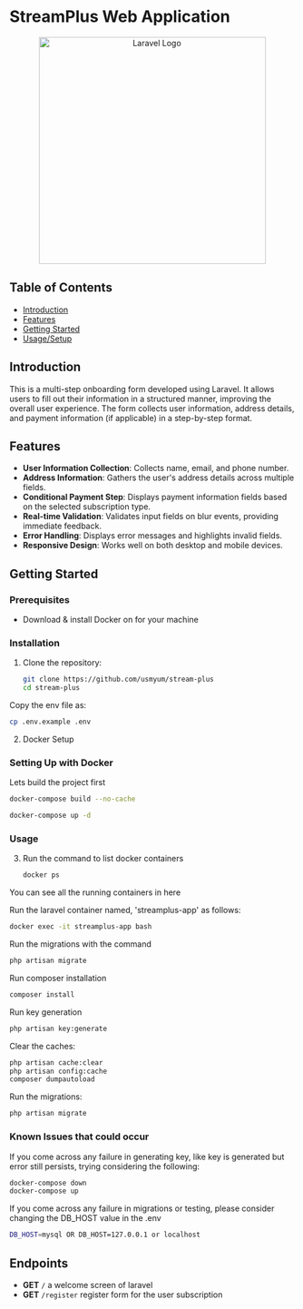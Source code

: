 # StreamPlus Web Application

<p align="center"><a href="https://laravel.com" target="_blank"><img src="https://raw.githubusercontent.com/laravel/art/master/logo-lockup/5%20SVG/2%20CMYK/1%20Full%20Color/laravel-logolockup-cmyk-red.svg" width="400" alt="Laravel Logo"></a></p>

## Table of Contents

- [Introduction](#introduction)
- [Features](#features)
- [Getting Started](#getting-started)
- [Usage/Setup](#usage)
    
## Introduction

This is a multi-step onboarding form developed using Laravel. It allows users to fill out their information in a
structured manner, improving the overall user experience. The form collects user information, address details, and
payment information (if applicable) in a step-by-step format.

## Features

- **User Information Collection**: Collects name, email, and phone number.
- **Address Information**: Gathers the user's address details across multiple fields.
- **Conditional Payment Step**: Displays payment information fields based on the selected subscription type.
- **Real-time Validation**: Validates input fields on blur events, providing immediate feedback.
- **Error Handling**: Displays error messages and highlights invalid fields.
- **Responsive Design**: Works well on both desktop and mobile devices.

## Getting Started

### Prerequisites

- Download & install Docker on for your machine

### Installation

1. Clone the repository:

   ```bash
   git clone https://github.com/usmyum/stream-plus
   cd stream-plus
   ```

Copy the env file as:

   ```bash
   cp .env.example .env
   ```

2. Docker Setup

### Setting Up with Docker

Lets build the project first

   ```bash
   docker-compose build --no-cache
   ```

   ```bash
   docker-compose up -d
   ```

### Usage

3. Run the command to list docker containers

   ```bash
   docker ps
   ```

You can see all the running containers in here

Run the laravel container named, 'streamplus-app' as follows:

   ```bash
   docker exec -it streamplus-app bash
   ```

Run the migrations with the command

   ```bash
   php artisan migrate
   ```

Run composer installation

   ```bash
   composer install
   ```

Run key generation

   ```bash
   php artisan key:generate
   ```

Clear the caches:

   ```bash
   php artisan cache:clear
   php artisan config:cache
   composer dumpautoload
   ```

Run the migrations:

   ```bash
   php artisan migrate
   ```

### Known Issues that could occur

If you come across any failure in generating key, like key is generated but error still persists, trying considering the
following:

   ```bash
   docker-compose down
   docker-compose up
   ```

If you come across any failure in migrations or testing, please consider changing the DB_HOST value in the .env

   ```bash
   DB_HOST=mysql OR DB_HOST=127.0.0.1 or localhost
   ```

## Endpoints

- **GET** `/`
  a welcome screen of laravel
- **GET** `/register`
  register form for the user subscription

